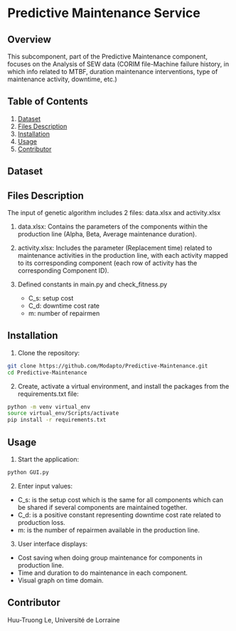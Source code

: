 # Predictive Maintenance Service

## Overview

This subcomponent, part of the Predictive Maintenance component, focuses on the Analysis of SEW data (CORIM file-Machine failure history, in which info related to MTBF, duration maintenance interventions, type of maintenance activity, downtime, etc.)
 
 ## Table of Contents
 1. [Dataset](#dataset)
 2. [Files Description](#files-description)
 3. [Installation](#installation)
 4. [Usage](#usage)
 5. [Contributor](#contributor)

 ## Dataset



 ## Files Description

The input of genetic algorithm includes 2 files: data.xlsx and activity.xlsx

1. data.xlsx: Contains the parameters of the components within the production line (Alpha, Beta, Average maintenance duration).

2. activity.xlsx: Includes the parameter (Replacement time) related to maintenance activities in the production line, with each activity mapped to its corresponding component (each row of activity has the corresponding Component ID).

3. Defined constants in main.py and check_fitness.py
    - C_s: setup cost
    - C_d: downtime cost rate
    - m: number of repairmen


 ## Installation

1. Clone the repository: 
```bash    
git clone https://github.com/Modapto/Predictive-Maintenance.git
cd Predictive-Maintenance
```
2. Create, activate a virtual environment, and install the packages from the requirements.txt file:
```bash    
python -m venv virtual_env
source virtual_env/Scripts/activate
pip install -r requirements.txt
```

## Usage

1. Start the application:
```bash
python GUI.py
```
2. Enter input values:
- C_s: is the setup cost which is the same for all components which can be shared if several components are maintained together.
- C_d: is a positive constant representing downtime cost rate related to production loss.
- m: is the number of repairmen available in the production line.
3. User interface displays:
- Cost saving when doing group maintenance for components in production line.
- Time and duration to do maintenance in each component.
- Visual graph on time domain.

## Contributor

Huu-Truong Le, Université de Lorraine